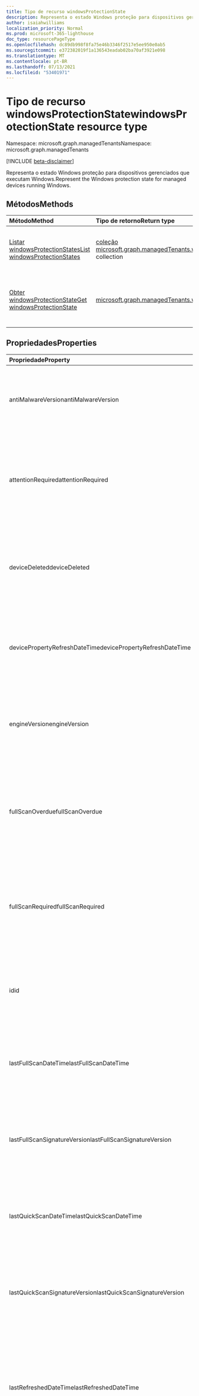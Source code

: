 ```yaml
---
title: Tipo de recurso windowsProtectionState
description: Representa o estado Windows proteção para dispositivos gerenciados que executam Windows.
author: isaiahwilliams
localization_priority: Normal
ms.prod: microsoft-365-lighthouse
doc_type: resourcePageType
ms.openlocfilehash: dc89db998f8fa75e46b3346f2517e5ee950e0ab5
ms.sourcegitcommit: e372382019f1a136543eadab02ba70af3921e098
ms.translationtype: MT
ms.contentlocale: pt-BR
ms.lasthandoff: 07/13/2021
ms.locfileid: "53401971"
---
```

# <a name="windowsprotectionstate-resource-type"></a><span data-ttu-id="8e069-103">Tipo de recurso windowsProtectionState</span><span class="sxs-lookup"><span data-stu-id="8e069-103">windowsProtectionState resource type</span></span>

<span data-ttu-id="8e069-104">Namespace: microsoft.graph.managedTenants</span><span class="sxs-lookup"><span data-stu-id="8e069-104">Namespace: microsoft.graph.managedTenants</span></span>

[!INCLUDE [beta-disclaimer](../../includes/beta-disclaimer.md)]

<span data-ttu-id="8e069-105">Representa o estado Windows proteção para dispositivos gerenciados que executam Windows.</span><span class="sxs-lookup"><span data-stu-id="8e069-105">Represent the Windows protection state for managed devices running Windows.</span></span>

## <a name="methods"></a><span data-ttu-id="8e069-106">Métodos</span><span class="sxs-lookup"><span data-stu-id="8e069-106">Methods</span></span>
|<span data-ttu-id="8e069-107">Método</span><span class="sxs-lookup"><span data-stu-id="8e069-107">Method</span></span>|<span data-ttu-id="8e069-108">Tipo de retorno</span><span class="sxs-lookup"><span data-stu-id="8e069-108">Return type</span></span>|<span data-ttu-id="8e069-109">Descrição</span><span class="sxs-lookup"><span data-stu-id="8e069-109">Description</span></span>|
|:---|:---|:---|
|[<span data-ttu-id="8e069-110">Listar windowsProtectionStates</span><span class="sxs-lookup"><span data-stu-id="8e069-110">List windowsProtectionStates</span></span>](../api/managedtenants-managedtenant-list-windowsprotectionstates.md)|<span data-ttu-id="8e069-111">[coleção microsoft.graph.managedTenants.windowsProtectionState](../resources/managedtenants-windowsprotectionstate.md)</span><span class="sxs-lookup"><span data-stu-id="8e069-111">[microsoft.graph.managedTenants.windowsProtectionState](../resources/managedtenants-windowsprotectionstate.md) collection</span></span>|<span data-ttu-id="8e069-112">Obter uma lista dos [objetos windowsProtectionState](../resources/managedtenants-windowsprotectionstate.md) e suas propriedades.</span><span class="sxs-lookup"><span data-stu-id="8e069-112">Get a list of the [windowsProtectionState](../resources/managedtenants-windowsprotectionstate.md) objects and their properties.</span></span>|
|[<span data-ttu-id="8e069-113">Obter windowsProtectionState</span><span class="sxs-lookup"><span data-stu-id="8e069-113">Get windowsProtectionState</span></span>](../api/managedtenants-windowsprotectionstate-get.md)|[<span data-ttu-id="8e069-114">microsoft.graph.managedTenants.windowsProtectionState</span><span class="sxs-lookup"><span data-stu-id="8e069-114">microsoft.graph.managedTenants.windowsProtectionState</span></span>](../resources/managedtenants-windowsprotectionstate.md)|<span data-ttu-id="8e069-115">Leia as propriedades e as relações de um [objeto windowsProtectionState.](../resources/managedtenants-windowsprotectionstate.md)</span><span class="sxs-lookup"><span data-stu-id="8e069-115">Read the properties and relationships of a [windowsProtectionState](../resources/managedtenants-windowsprotectionstate.md) object.</span></span>|

## <a name="properties"></a><span data-ttu-id="8e069-116">Propriedades</span><span class="sxs-lookup"><span data-stu-id="8e069-116">Properties</span></span>
|<span data-ttu-id="8e069-117">Propriedade</span><span class="sxs-lookup"><span data-stu-id="8e069-117">Property</span></span>|<span data-ttu-id="8e069-118">Tipo</span><span class="sxs-lookup"><span data-stu-id="8e069-118">Type</span></span>|<span data-ttu-id="8e069-119">Descrição</span><span class="sxs-lookup"><span data-stu-id="8e069-119">Description</span></span>|
|:---|:---|:---|
|<span data-ttu-id="8e069-120">antiMalwareVersion</span><span class="sxs-lookup"><span data-stu-id="8e069-120">antiMalwareVersion</span></span>|<span data-ttu-id="8e069-121">Cadeia de caracteres</span><span class="sxs-lookup"><span data-stu-id="8e069-121">String</span></span>|<span data-ttu-id="8e069-122">A versão anti-malware para o dispositivo gerenciado.</span><span class="sxs-lookup"><span data-stu-id="8e069-122">The anti-malware version for the managed device.</span></span> <span data-ttu-id="8e069-123">Opcional.</span><span class="sxs-lookup"><span data-stu-id="8e069-123">Optional.</span></span> <span data-ttu-id="8e069-124">Somente leitura.</span><span class="sxs-lookup"><span data-stu-id="8e069-124">Read-only.</span></span>|
|<span data-ttu-id="8e069-125">attentionRequired</span><span class="sxs-lookup"><span data-stu-id="8e069-125">attentionRequired</span></span>|<span data-ttu-id="8e069-126">Boolean</span><span class="sxs-lookup"><span data-stu-id="8e069-126">Boolean</span></span>|<span data-ttu-id="8e069-127">Um sinalizador indicando se a atenção é necessária para o dispositivo gerenciado.</span><span class="sxs-lookup"><span data-stu-id="8e069-127">A flag indicating whether attention is required for the managed device.</span></span> <span data-ttu-id="8e069-128">Opcional.</span><span class="sxs-lookup"><span data-stu-id="8e069-128">Optional.</span></span> <span data-ttu-id="8e069-129">Somente leitura.</span><span class="sxs-lookup"><span data-stu-id="8e069-129">Read-only.</span></span>|
|<span data-ttu-id="8e069-130">deviceDeleted</span><span class="sxs-lookup"><span data-stu-id="8e069-130">deviceDeleted</span></span>|<span data-ttu-id="8e069-131">Boolean</span><span class="sxs-lookup"><span data-stu-id="8e069-131">Boolean</span></span>|<span data-ttu-id="8e069-132">Um sinalizador indicando se o dispositivo gerenciado foi excluído.</span><span class="sxs-lookup"><span data-stu-id="8e069-132">A flag indicating whether the managed device has been deleted.</span></span> <span data-ttu-id="8e069-133">Opcional.</span><span class="sxs-lookup"><span data-stu-id="8e069-133">Optional.</span></span> <span data-ttu-id="8e069-134">Somente leitura.</span><span class="sxs-lookup"><span data-stu-id="8e069-134">Read-only.</span></span>|
|<span data-ttu-id="8e069-135">devicePropertyRefreshDateTime</span><span class="sxs-lookup"><span data-stu-id="8e069-135">devicePropertyRefreshDateTime</span></span>|<span data-ttu-id="8e069-136">DateTimeOffset</span><span class="sxs-lookup"><span data-stu-id="8e069-136">DateTimeOffset</span></span>|<span data-ttu-id="8e069-137">A data e a hora em que a propriedade do dispositivo foi atualizada.</span><span class="sxs-lookup"><span data-stu-id="8e069-137">The date and time the device property has been refreshed.</span></span> <span data-ttu-id="8e069-138">Opcional.</span><span class="sxs-lookup"><span data-stu-id="8e069-138">Optional.</span></span> <span data-ttu-id="8e069-139">Somente leitura.</span><span class="sxs-lookup"><span data-stu-id="8e069-139">Read-only.</span></span>|
|<span data-ttu-id="8e069-140">engineVersion</span><span class="sxs-lookup"><span data-stu-id="8e069-140">engineVersion</span></span>|<span data-ttu-id="8e069-141">Cadeia de caracteres</span><span class="sxs-lookup"><span data-stu-id="8e069-141">String</span></span>|<span data-ttu-id="8e069-142">A versão do mecanismo antivírus para o dispositivo gerenciado.</span><span class="sxs-lookup"><span data-stu-id="8e069-142">The anti-virus engine version for the managed device.</span></span> <span data-ttu-id="8e069-143">Opcional.</span><span class="sxs-lookup"><span data-stu-id="8e069-143">Optional.</span></span> <span data-ttu-id="8e069-144">Somente leitura.</span><span class="sxs-lookup"><span data-stu-id="8e069-144">Read-only.</span></span>|
|<span data-ttu-id="8e069-145">fullScanOverdue</span><span class="sxs-lookup"><span data-stu-id="8e069-145">fullScanOverdue</span></span>|<span data-ttu-id="8e069-146">Boolean</span><span class="sxs-lookup"><span data-stu-id="8e069-146">Boolean</span></span>|<span data-ttu-id="8e069-147">Um sinalizador indicando se a verificação rápida está atrasada para o dispositivo gerenciado.</span><span class="sxs-lookup"><span data-stu-id="8e069-147">A flag indicating whether quick scan is overdue for the managed device.</span></span> <span data-ttu-id="8e069-148">Opcional.</span><span class="sxs-lookup"><span data-stu-id="8e069-148">Optional.</span></span> <span data-ttu-id="8e069-149">Somente leitura.</span><span class="sxs-lookup"><span data-stu-id="8e069-149">Read-only.</span></span>|
|<span data-ttu-id="8e069-150">fullScanRequired</span><span class="sxs-lookup"><span data-stu-id="8e069-150">fullScanRequired</span></span>|<span data-ttu-id="8e069-151">Boolean</span><span class="sxs-lookup"><span data-stu-id="8e069-151">Boolean</span></span>|<span data-ttu-id="8e069-152">Um sinalizador indicando se a verificação completa está atrasada para o dispositivo gerenciado.</span><span class="sxs-lookup"><span data-stu-id="8e069-152">A flag indicating whether full scan is overdue for the managed device.</span></span> <span data-ttu-id="8e069-153">Opcional.</span><span class="sxs-lookup"><span data-stu-id="8e069-153">Optional.</span></span> <span data-ttu-id="8e069-154">Somente leitura.</span><span class="sxs-lookup"><span data-stu-id="8e069-154">Read-only.</span></span>|
|<span data-ttu-id="8e069-155">id</span><span class="sxs-lookup"><span data-stu-id="8e069-155">id</span></span>|<span data-ttu-id="8e069-156">Cadeia de caracteres</span><span class="sxs-lookup"><span data-stu-id="8e069-156">String</span></span>|<span data-ttu-id="8e069-157">O identificador exclusivo para o estado Windows proteção.</span><span class="sxs-lookup"><span data-stu-id="8e069-157">The unique identifier for the Windows protection state.</span></span> <span data-ttu-id="8e069-158">Obrigatório.</span><span class="sxs-lookup"><span data-stu-id="8e069-158">Required.</span></span> <span data-ttu-id="8e069-159">Somente leitura.</span><span class="sxs-lookup"><span data-stu-id="8e069-159">Read-only.</span></span>|
|<span data-ttu-id="8e069-160">lastFullScanDateTime</span><span class="sxs-lookup"><span data-stu-id="8e069-160">lastFullScanDateTime</span></span>|<span data-ttu-id="8e069-161">DateTimeOffset</span><span class="sxs-lookup"><span data-stu-id="8e069-161">DateTimeOffset</span></span>|<span data-ttu-id="8e069-162">A data e a hora em que uma verificação completa foi concluída.</span><span class="sxs-lookup"><span data-stu-id="8e069-162">The date and time a full scan was completed.</span></span> <span data-ttu-id="8e069-163">Opcional.</span><span class="sxs-lookup"><span data-stu-id="8e069-163">Optional.</span></span> <span data-ttu-id="8e069-164">Somente leitura.</span><span class="sxs-lookup"><span data-stu-id="8e069-164">Read-only.</span></span>|
|<span data-ttu-id="8e069-165">lastFullScanSignatureVersion</span><span class="sxs-lookup"><span data-stu-id="8e069-165">lastFullScanSignatureVersion</span></span>|<span data-ttu-id="8e069-166">Cadeia de caracteres</span><span class="sxs-lookup"><span data-stu-id="8e069-166">String</span></span>|<span data-ttu-id="8e069-167">A versão anti-malware usada para executar a última verificação completa.</span><span class="sxs-lookup"><span data-stu-id="8e069-167">The version anti-malware version used to perform the last full scan.</span></span> <span data-ttu-id="8e069-168">Opcional.</span><span class="sxs-lookup"><span data-stu-id="8e069-168">Optional.</span></span> <span data-ttu-id="8e069-169">Somente leitura.</span><span class="sxs-lookup"><span data-stu-id="8e069-169">Read-only.</span></span>|
|<span data-ttu-id="8e069-170">lastQuickScanDateTime</span><span class="sxs-lookup"><span data-stu-id="8e069-170">lastQuickScanDateTime</span></span>|<span data-ttu-id="8e069-171">DateTimeOffset</span><span class="sxs-lookup"><span data-stu-id="8e069-171">DateTimeOffset</span></span>|<span data-ttu-id="8e069-172">A data e a hora em que uma verificação rápida foi concluída.</span><span class="sxs-lookup"><span data-stu-id="8e069-172">The date and time a quick scan was completed.</span></span> <span data-ttu-id="8e069-173">Opcional.</span><span class="sxs-lookup"><span data-stu-id="8e069-173">Optional.</span></span> <span data-ttu-id="8e069-174">Somente leitura.</span><span class="sxs-lookup"><span data-stu-id="8e069-174">Read-only.</span></span>|
|<span data-ttu-id="8e069-175">lastQuickScanSignatureVersion</span><span class="sxs-lookup"><span data-stu-id="8e069-175">lastQuickScanSignatureVersion</span></span>|<span data-ttu-id="8e069-176">Cadeia de caracteres</span><span class="sxs-lookup"><span data-stu-id="8e069-176">String</span></span>|<span data-ttu-id="8e069-177">A versão anti-malware usada para executar a última verificação completa.</span><span class="sxs-lookup"><span data-stu-id="8e069-177">The version anti-malware version used to perform the last full scan.</span></span> <span data-ttu-id="8e069-178">Opcional.</span><span class="sxs-lookup"><span data-stu-id="8e069-178">Optional.</span></span> <span data-ttu-id="8e069-179">Somente leitura.</span><span class="sxs-lookup"><span data-stu-id="8e069-179">Read-only.</span></span>|
|<span data-ttu-id="8e069-180">lastRefreshedDateTime</span><span class="sxs-lookup"><span data-stu-id="8e069-180">lastRefreshedDateTime</span></span>|<span data-ttu-id="8e069-181">DateTimeOffset</span><span class="sxs-lookup"><span data-stu-id="8e069-181">DateTimeOffset</span></span>|<span data-ttu-id="8e069-182">Data e hora em que a entidade foi atualizada pela última vez na plataforma de gerenciamento de vários locatários.</span><span class="sxs-lookup"><span data-stu-id="8e069-182">Date and time the entity was last updated in the multi-tenant management platform.</span></span> <span data-ttu-id="8e069-183">Opcional.</span><span class="sxs-lookup"><span data-stu-id="8e069-183">Optional.</span></span> <span data-ttu-id="8e069-184">Somente leitura.</span><span class="sxs-lookup"><span data-stu-id="8e069-184">Read-only.</span></span>|
|<span data-ttu-id="8e069-185">lastReportedDateTime</span><span class="sxs-lookup"><span data-stu-id="8e069-185">lastReportedDateTime</span></span>|<span data-ttu-id="8e069-186">DateTimeOffset</span><span class="sxs-lookup"><span data-stu-id="8e069-186">DateTimeOffset</span></span>|<span data-ttu-id="8e069-187">A data e a hora em que o estado de proteção foi relatado pela última vez para o dispositivo gerenciado.</span><span class="sxs-lookup"><span data-stu-id="8e069-187">The date and time the protection state was last reported for the managed device.</span></span> <span data-ttu-id="8e069-188">Opcional.</span><span class="sxs-lookup"><span data-stu-id="8e069-188">Optional.</span></span> <span data-ttu-id="8e069-189">Somente leitura.</span><span class="sxs-lookup"><span data-stu-id="8e069-189">Read-only.</span></span>|
|<span data-ttu-id="8e069-190">malwareProtectionEnabled</span><span class="sxs-lookup"><span data-stu-id="8e069-190">malwareProtectionEnabled</span></span>|<span data-ttu-id="8e069-191">Boolean</span><span class="sxs-lookup"><span data-stu-id="8e069-191">Boolean</span></span>|<span data-ttu-id="8e069-192">Um sinalizador indicando se a proteção contra malware está habilitada para o dispositivo gerenciado.</span><span class="sxs-lookup"><span data-stu-id="8e069-192">A flag indicating whether malware protection is enabled for the managed device.</span></span> <span data-ttu-id="8e069-193">Opcional.</span><span class="sxs-lookup"><span data-stu-id="8e069-193">Optional.</span></span> <span data-ttu-id="8e069-194">Somente leitura.</span><span class="sxs-lookup"><span data-stu-id="8e069-194">Read-only.</span></span>|
|<span data-ttu-id="8e069-195">managedDeviceHealthState</span><span class="sxs-lookup"><span data-stu-id="8e069-195">managedDeviceHealthState</span></span>|<span data-ttu-id="8e069-196">Cadeia de caracteres</span><span class="sxs-lookup"><span data-stu-id="8e069-196">String</span></span>|<span data-ttu-id="8e069-197">O estado de saúde do dispositivo gerenciado.</span><span class="sxs-lookup"><span data-stu-id="8e069-197">The health state for the managed device.</span></span> <span data-ttu-id="8e069-198">Opcional.</span><span class="sxs-lookup"><span data-stu-id="8e069-198">Optional.</span></span> <span data-ttu-id="8e069-199">Somente leitura.</span><span class="sxs-lookup"><span data-stu-id="8e069-199">Read-only.</span></span>|
|<span data-ttu-id="8e069-200">managedDeviceId</span><span class="sxs-lookup"><span data-stu-id="8e069-200">managedDeviceId</span></span>|<span data-ttu-id="8e069-201">Cadeia de caracteres</span><span class="sxs-lookup"><span data-stu-id="8e069-201">String</span></span>|<span data-ttu-id="8e069-202">O identificador exclusivo do dispositivo gerenciado.</span><span class="sxs-lookup"><span data-stu-id="8e069-202">The unique identifier for the managed device.</span></span> <span data-ttu-id="8e069-203">Opcional.</span><span class="sxs-lookup"><span data-stu-id="8e069-203">Optional.</span></span> <span data-ttu-id="8e069-204">Somente leitura.</span><span class="sxs-lookup"><span data-stu-id="8e069-204">Read-only.</span></span>|
|<span data-ttu-id="8e069-205">managedDeviceName</span><span class="sxs-lookup"><span data-stu-id="8e069-205">managedDeviceName</span></span>|<span data-ttu-id="8e069-206">String</span><span class="sxs-lookup"><span data-stu-id="8e069-206">String</span></span>|<span data-ttu-id="8e069-207">O nome de exibição do dispositivo gerenciado.</span><span class="sxs-lookup"><span data-stu-id="8e069-207">The display name for the managed device.</span></span> <span data-ttu-id="8e069-208">Opcional.</span><span class="sxs-lookup"><span data-stu-id="8e069-208">Optional.</span></span> <span data-ttu-id="8e069-209">Somente leitura.</span><span class="sxs-lookup"><span data-stu-id="8e069-209">Read-only.</span></span>|
|<span data-ttu-id="8e069-210">networkInspectionSystemEnabled</span><span class="sxs-lookup"><span data-stu-id="8e069-210">networkInspectionSystemEnabled</span></span>|<span data-ttu-id="8e069-211">Boolean</span><span class="sxs-lookup"><span data-stu-id="8e069-211">Boolean</span></span>|<span data-ttu-id="8e069-212">Um sinalizador indicando se o sistema de inspeção de rede está habilitado.</span><span class="sxs-lookup"><span data-stu-id="8e069-212">A flag indicating whether the network inspection system is enabled.</span></span> <span data-ttu-id="8e069-213">Opcional.</span><span class="sxs-lookup"><span data-stu-id="8e069-213">Optional.</span></span> <span data-ttu-id="8e069-214">Somente leitura.</span><span class="sxs-lookup"><span data-stu-id="8e069-214">Read-only.</span></span>|
|<span data-ttu-id="8e069-215">quickScanOverdue</span><span class="sxs-lookup"><span data-stu-id="8e069-215">quickScanOverdue</span></span>|<span data-ttu-id="8e069-216">Boolean</span><span class="sxs-lookup"><span data-stu-id="8e069-216">Boolean</span></span>|<span data-ttu-id="8e069-217">Um sinalizador indicando o clima em que uma verificação rápida está atrasada.</span><span class="sxs-lookup"><span data-stu-id="8e069-217">A flag indicating weather a quick scan is overdue.</span></span> <span data-ttu-id="8e069-218">Opcional.</span><span class="sxs-lookup"><span data-stu-id="8e069-218">Optional.</span></span> <span data-ttu-id="8e069-219">Somente leitura.</span><span class="sxs-lookup"><span data-stu-id="8e069-219">Read-only.</span></span>|
|<span data-ttu-id="8e069-220">realTimeProtectionEnabled</span><span class="sxs-lookup"><span data-stu-id="8e069-220">realTimeProtectionEnabled</span></span>|<span data-ttu-id="8e069-221">Boolean</span><span class="sxs-lookup"><span data-stu-id="8e069-221">Boolean</span></span>|<span data-ttu-id="8e069-222">Um sinalizador indicando se a proteção em tempo real está habilitada.</span><span class="sxs-lookup"><span data-stu-id="8e069-222">A flag indicating whether real time protection is enabled.</span></span> <span data-ttu-id="8e069-223">Opcional.</span><span class="sxs-lookup"><span data-stu-id="8e069-223">Optional.</span></span> <span data-ttu-id="8e069-224">Somente leitura.</span><span class="sxs-lookup"><span data-stu-id="8e069-224">Read-only.</span></span>|
|<span data-ttu-id="8e069-225">rebootRequired</span><span class="sxs-lookup"><span data-stu-id="8e069-225">rebootRequired</span></span>|<span data-ttu-id="8e069-226">Boolean</span><span class="sxs-lookup"><span data-stu-id="8e069-226">Boolean</span></span>|<span data-ttu-id="8e069-227">Um sinalizador indicando se uma reinicialização é necessária.</span><span class="sxs-lookup"><span data-stu-id="8e069-227">A flag indicating whether a reboot is required.</span></span> <span data-ttu-id="8e069-228">Opcional.</span><span class="sxs-lookup"><span data-stu-id="8e069-228">Optional.</span></span> <span data-ttu-id="8e069-229">Somente leitura.</span><span class="sxs-lookup"><span data-stu-id="8e069-229">Read-only.</span></span>|
|<span data-ttu-id="8e069-230">signatureUpdateOverdue</span><span class="sxs-lookup"><span data-stu-id="8e069-230">signatureUpdateOverdue</span></span>|<span data-ttu-id="8e069-231">Boolean</span><span class="sxs-lookup"><span data-stu-id="8e069-231">Boolean</span></span>|<span data-ttu-id="8e069-232">Um sinalizador indicando se uma atualização de assinatura está atrasada.</span><span class="sxs-lookup"><span data-stu-id="8e069-232">A flag indicating whether an signature update is overdue.</span></span> <span data-ttu-id="8e069-233">Opcional.</span><span class="sxs-lookup"><span data-stu-id="8e069-233">Optional.</span></span> <span data-ttu-id="8e069-234">Somente leitura.</span><span class="sxs-lookup"><span data-stu-id="8e069-234">Read-only.</span></span>|
|<span data-ttu-id="8e069-235">signatureVersion</span><span class="sxs-lookup"><span data-stu-id="8e069-235">signatureVersion</span></span>|<span data-ttu-id="8e069-236">Cadeia de caracteres</span><span class="sxs-lookup"><span data-stu-id="8e069-236">String</span></span>|<span data-ttu-id="8e069-237">A versão de assinatura do dispositivo gerenciado.</span><span class="sxs-lookup"><span data-stu-id="8e069-237">The signature version for the managed device.</span></span> <span data-ttu-id="8e069-238">Opcional.</span><span class="sxs-lookup"><span data-stu-id="8e069-238">Optional.</span></span> <span data-ttu-id="8e069-239">Somente leitura.</span><span class="sxs-lookup"><span data-stu-id="8e069-239">Read-only.</span></span>|
|<span data-ttu-id="8e069-240">tenantDisplayName</span><span class="sxs-lookup"><span data-stu-id="8e069-240">tenantDisplayName</span></span>|<span data-ttu-id="8e069-241">Cadeia de caracteres</span><span class="sxs-lookup"><span data-stu-id="8e069-241">String</span></span>|<span data-ttu-id="8e069-242">O nome de exibição do locatário gerenciado.</span><span class="sxs-lookup"><span data-stu-id="8e069-242">The display name for the managed tenant.</span></span> <span data-ttu-id="8e069-243">Opcional.</span><span class="sxs-lookup"><span data-stu-id="8e069-243">Optional.</span></span> <span data-ttu-id="8e069-244">Somente leitura.</span><span class="sxs-lookup"><span data-stu-id="8e069-244">Read-only.</span></span>|
|<span data-ttu-id="8e069-245">tenantId</span><span class="sxs-lookup"><span data-stu-id="8e069-245">tenantId</span></span>|<span data-ttu-id="8e069-246">String</span><span class="sxs-lookup"><span data-stu-id="8e069-246">String</span></span>|<span data-ttu-id="8e069-247">O Azure Active Directory do locatário para o [locatário gerenciado.](../resources/managedtenants-tenant.md)</span><span class="sxs-lookup"><span data-stu-id="8e069-247">The Azure Active Directory tenant identifier for the [managed tenant](../resources/managedtenants-tenant.md).</span></span> <span data-ttu-id="8e069-248">Opcional.</span><span class="sxs-lookup"><span data-stu-id="8e069-248">Optional.</span></span> <span data-ttu-id="8e069-249">Somente leitura.</span><span class="sxs-lookup"><span data-stu-id="8e069-249">Read-only.</span></span>|

## <a name="relationships"></a><span data-ttu-id="8e069-250">Relações</span><span class="sxs-lookup"><span data-stu-id="8e069-250">Relationships</span></span>
<span data-ttu-id="8e069-251">Nenhum</span><span class="sxs-lookup"><span data-stu-id="8e069-251">None.</span></span>

## <a name="json-representation"></a><span data-ttu-id="8e069-252">Representação JSON</span><span class="sxs-lookup"><span data-stu-id="8e069-252">JSON representation</span></span>
<span data-ttu-id="8e069-253">Veja a seguir uma representação JSON do recurso.</span><span class="sxs-lookup"><span data-stu-id="8e069-253">The following is a JSON representation of the resource.</span></span>
<!-- {
  "blockType": "resource",
  "keyProperty": "id",
  "@odata.type": "microsoft.graph.managedTenants.windowsProtectionState",
  "baseType": "microsoft.graph.entity",
  "openType": true
}
-->
``` json
{
  "@odata.type": "#microsoft.graph.managedTenants.windowsProtectionState",
  "id": "String (identifier)",
  "tenantId": "String",
  "tenantDisplayName": "String",
  "managedDeviceId": "String",
  "managedDeviceName": "String",
  "malwareProtectionEnabled": "Boolean",
  "managedDeviceHealthState": "String",
  "realTimeProtectionEnabled": "Boolean",
  "networkInspectionSystemEnabled": "Boolean",
  "quickScanOverdue": "Boolean",
  "fullScanOverdue": "Boolean",
  "signatureUpdateOverdue": "Boolean",
  "rebootRequired": "Boolean",
  "attentionRequired": "Boolean",
  "fullScanRequired": "Boolean",
  "engineVersion": "String",
  "signatureVersion": "String",
  "antiMalwareVersion": "String",
  "lastQuickScanDateTime": "String (timestamp)",
  "lastFullScanDateTime": "String (timestamp)",
  "lastQuickScanSignatureVersion": "String",
  "lastFullScanSignatureVersion": "String",
  "lastReportedDateTime": "String (timestamp)",
  "devicePropertyRefreshDateTime": "String (timestamp)",
  "deviceDeleted": "Boolean",
  "lastRefreshedDateTime": "String (timestamp)"
}
```
